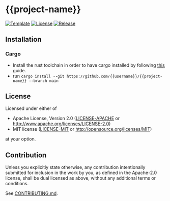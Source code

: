 # {{project-name}}

[![Template](https://img.shields.io/badge/Template-subreme%2Frust--template-orange)](https://github.com/subreme/rust-template/)
[![License](https://img.shields.io/badge/License-MIT%2FApache--2.0-green)](https://github.com/{{username}}/{{project-name}}/#license)
[![Release](https://img.shields.io/github/v/release/{{username}}/{{project-name}}?label=Release&color=blue&sort=semver)](https://github.com/{{username}}/{{project-name}}/releases/latest/)

## Installation

### Cargo

* Install the rust toolchain in order to have cargo installed by following
  [this](https://www.rust-lang.org/tools/install) guide.
* run `cargo install --git https://github.com/{{username}}/{{project-name}}
  --branch main`

## License

Licensed under either of

* Apache License, Version 2.0 ([LICENSE-APACHE](LICENSE-APACHE) or
  <http://www.apache.org/licenses/LICENSE-2.0>)
* MIT license ([LICENSE-MIT](LICENSE-MIT) or <http://opensource.org/licenses/MIT>)

at your option.

## Contribution

Unless you explicitly state otherwise, any contribution intentionally submitted
for inclusion in the work by you, as defined in the Apache-2.0 license, shall be
dual licensed as above, without any additional terms or conditions.

See [CONTRIBUTING.md](CONTRIBUTING.md).
